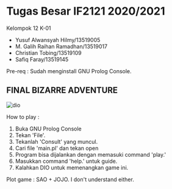 # Tugas Besar IF2121 2020/2021
Kelompok 12 K-01
- Yusuf Alwansyah Hilmy/13519005
- M. Galih Raihan Ramadhan/13519017
- Christian Tobing/13519109
- Safiq Faray/13519145

Pre-req :
Sudah menginstall GNU Prolog Console.

## FINAL BIZARRE ADVENTURE
![dio](https://cdn.discordapp.com/attachments/601751285896708096/781896337930321940/dio_stance.png)

How to play :
1. Buka GNU Prolog Console
2. Tekan 'File'.
3. Tekanlah 'Consult' yang muncul.
4. Cari file 'main.pl' dan tekan open
5. Program bisa dijalankan dengan memasuki command 'play.'
6. Masukkan command 'help.' untuk guide.
7. Kalahkan DIO untuk memenangkan game ini.

Plot game :
SAO + JOJO. I don't understand either.
